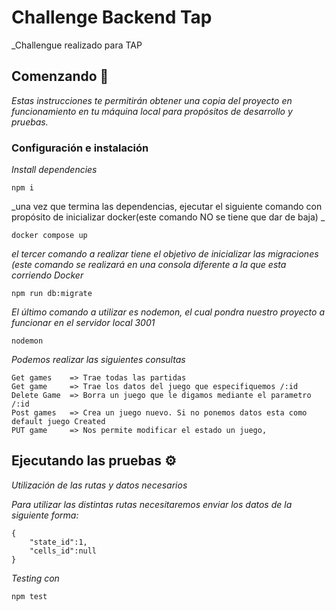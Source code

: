 # Challenge Backend Tap

_Challengue realizado para TAP

## Comenzando 🚀

_Estas instrucciones te permitirán obtener una copia del proyecto en funcionamiento en tu máquina local para propósitos de desarrollo y pruebas._

### Configuración e instalación

_Install dependencies_

```
npm i
```

_una vez que termina las dependencias, ejecutar el siguiente comando con propósito de inicializar docker(este comando NO se tiene que dar de baja) _

```
docker compose up
```

_el tercer comando a realizar tiene el objetivo de inicializar las migraciones (este comando se realizará en una consola diferente a la que esta corriendo Docker_

```
npm run db:migrate
```
_El último comando a utilizar es nodemon, el cual pondra nuestro proyecto a funcionar en el servidor local 3001_

```
nodemon
```

_Podemos realizar las siguientes consultas_

```
Get games    => Trae todas las partidas
Get game     => Trae los datos del juego que especifiquemos /:id
Delete Game  => Borra un juego que le digamos mediante el parametro /:id
Post games   => Crea un juego nuevo. Si no ponemos datos esta como default juego Created
PUT game     => Nos permite modificar el estado un juego,
```
## Ejecutando las pruebas ⚙️

_Utilización de las rutas y datos necesarios_

_Para utilizar las distintas rutas necesitaremos enviar los datos de la siguiente forma:_ 

```
{
    "state_id":1,
    "cells_id":null
}
```

_Testing con_

```
npm test
```

